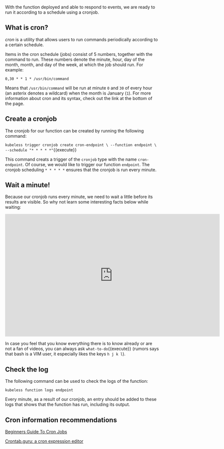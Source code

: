With the function deployed and able to respond to events, we are ready to run it according to a schedule using a cronjob.

## What is cron?

*cron* is a utility that allows users to run commands periodically according to a certain schedule.

Items in the cron schedule (jobs) consist of 5 numbers, together with the command to run. These numbers denote the minute, hour, day of the month, month, and day of the week, at which the job should run. For example:

`0,30 * * 1 * /usr/bin/command`

Means that `/usr/bin/command` will be run at minute `0` and `30` of every hour (an asterix denotes a wildcard) when the month is January (`1`). For more information about cron and its syntax, check out the link at the bottom of the page.

## Create a cronjob

The cronjob for our function can be created by running the following command:

`kubeless trigger cronjob create cron-endpoint \
        --function endpoint \
        --schedule "* * * * *"`{{execute}}

This command creats a trigger of the `cronjob` type with the name `cron-endpoint`. Of course, we would like to trigger our function `endpoint`. The cronjob scheduling `* * * * *` ensures that the cronjob is run every minute.


## Wait a minute!

Because our cronjob runs every minute, we need to wait a little before its results are visible. So why not learn some interesting facts below while waiting:

<iframe style="width: 700px;height: 400px;" src="https://www.youtube-nocookie.com/embed/zhWDdy_5v2w" frameborder="0" allow="accelerometer; autoplay; encrypted-media; gyroscope; picture-in-picture" allowfullscreen></iframe>

In case you feel that you know everything there is to know already or are not a fan of videos, you can always ask `what-to-do`{{execute}} (rumors says that bash is a VIM user, it especially likes the keys `h j k l`).



## Check the log

The following command can be used to check the logs of the function:

`kubeless function logs endpoint`

Every minute, as a result of our cronjob, an entry should be added to these logs that shows that the function has run, including its output.

## Cron information recommendations

[Beginners Guide To Cron Jobs](https://ostechnix.com/a-beginners-guide-to-cron-jobs/)

[Crontab.guru: a cron expression editor](https://crontab.guru/#*_*_*_*_*)
